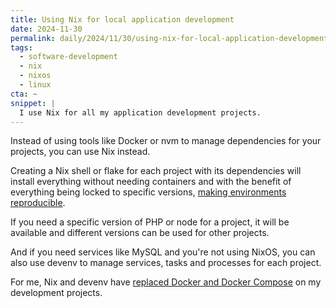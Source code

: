 ```yaml
---
title: Using Nix for local application development
date: 2024-11-30
permalink: daily/2024/11/30/using-nix-for-local-application-development
tags:
  - software-development
  - nix
  - nixos
  - linux
cta: ~
snippet: |
  I use Nix for all my application development projects.
---
```


Instead of using tools like Docker or nvm to manage dependencies for your projects, you can use Nix instead.

Creating a Nix shell or flake for each project with its dependencies will install everything without needing containers and with the benefit of everything being locked to specific versions, [making environments reproducible][0].

If you need a specific version of PHP or node for a project, it will be available and different versions can be used for other projects.

And if you need services like MySQL and you're not using NixOS, you can also use devenv to manage services, tasks and processes for each project.

For me, Nix and devenv have [replaced Docker and Docker Compose][1] on my development projects.

[0]: {{site.url}}/daily/2024/11/12/why-consistency-and-reproducibility-are-important
[1]: {{site.url}}/daily/2024/11/11/could-nix-and-devenv-replace-docker-compose

